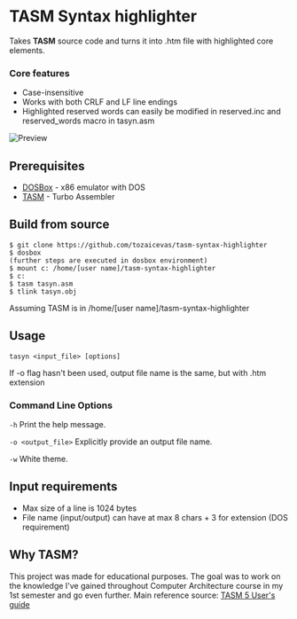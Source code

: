 # TASM Syntax highlighter
Takes **TASM** source code and turns it into .htm file with highlighted core elements.
### Core features
* Case-insensitive
* Works with both CRLF and LF line endings
* Highlighted reserved words can easily be modified in reserved.inc and reserved_words macro in tasyn.asm

![Preview](https://i.imgur.com/65GpvL1.png)
## Prerequisites
* [DOSBox](https://www.dosbox.com/) - x86 emulator with DOS
* [TASM](http://klevas.mif.vu.lt/~vilkas/ka/tools/tasm.zip) - Turbo Assembler

## Build from source
```
$ git clone https://github.com/tozaicevas/tasm-syntax-highlighter
$ dosbox
(further steps are executed in dosbox environment)
$ mount c: /home/[user name]/tasm-syntax-highlighter
$ c:
$ tasm tasyn.asm
$ tlink tasyn.obj
```
Assuming TASM is in /home/[user name]/tasm-syntax-highlighter

## Usage
```
tasyn <input_file> [options]
```
If -o flag hasn't been used, output file name is the same, but with .htm extension
### Command Line Options
`-h` Print the help message.

`-o <output_file>` Explicitly provide an output file name.

`-w` White theme.

## Input requirements

* Max size of a line is 1024 bytes
* File name (input/output) can have at max 8 chars + 3 for extension (DOS requirement)

## Why TASM?
This project was made for educational purposes. The goal was to work on the knowledge I've gained 
throughout Computer Architecture course in my 1st semester and go even further.
Main reference source: 
[TASM 5 User's guide](http://www.bitsavers.org/pdf/borland/turbo_assembler/Turbo_Assembler_Version_5_Users_Guide.pdf)

